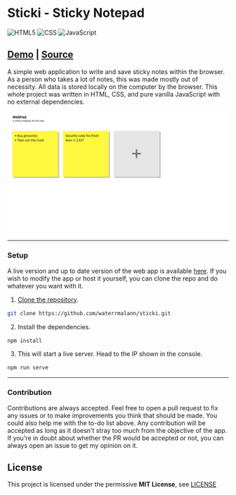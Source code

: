 # Sticki - Sticky Notepad

<img alt="HTML5" src="https://img.shields.io/badge/html5%20-%23E34F26.svg?&style=for-the-badge&logo=html5&logoColor=white"/> <img alt="CSS" src="https://img.shields.io/badge/css3%20-%231572B6.svg?&style=for-the-badge&logo=css3&logoColor=white"/> <img alt="JavaScript" src="https://img.shields.io/badge/javascript%20-%23323330.svg?&style=for-the-badge&logo=javascript&logoColor=%23F7DF1E"/>

## [Demo](https://waterrmalann.github.io/sticki/)   |   [Source](https://github.com/waterrmalann/sticki/blob/main/js/main.js)

A simple web application to write and save sticky notes within the browser. As a person who takes a lot of notes, this was made mostly out of necessity. All data is stored locally on the computer by the browser. This whole project was written in HTML, CSS, and pure vanilla JavaScript with no external dependencies.

![Screenshot](screenshot.png)

---

### Setup

A live version and up to date version of the web app is available [here](https://waterrmalann.github.io/sticki/). If you wish to modify the app or host it yourself, you can clone the repo and do whatever you want with it.

1. [Clone the repository](https://docs.github.com/en/github/creating-cloning-and-archiving-repositories/cloning-a-repository-from-github/cloning-a-repository).
```sh
git clone https://github.com/waterrmalann/sticki.git
```
2. Install the dependencies.
```sh
npm install
```
3. This will start a live server. Head to the IP shown in the console.
```sh
npm run serve
```

---

### Contribution

Contributions are always accepted. Feel free to open a pull request to fix any issues or to make improvements you think that should be made. You could also help me with the to-do list above. Any contribution will be accepted as long as it doesn't stray too much from the objective of the app. If you're in doubt about whether the PR would be accepted or not, you can always open an issue to get my opinion on it.

License
----

This project is licensed under the permissive **MIT License**, see [LICENSE](LICENSE)
